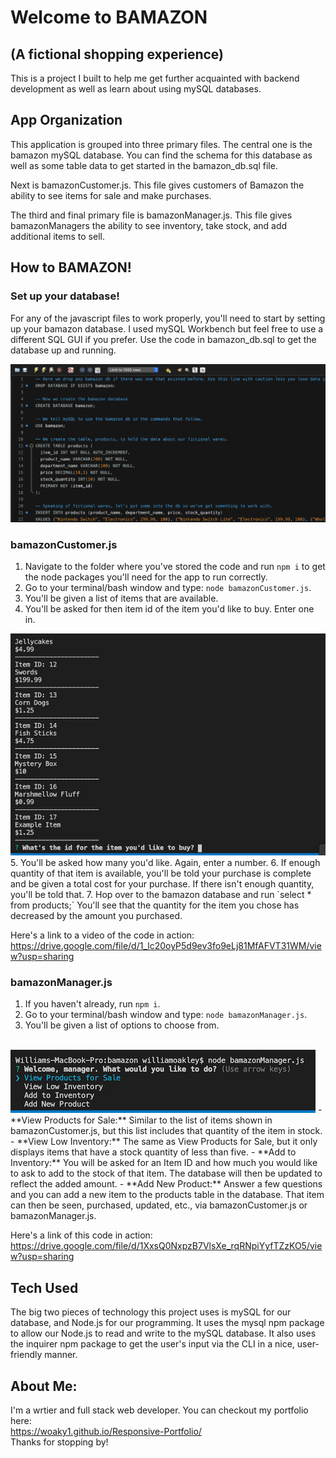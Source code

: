 # Welcome to BAMAZON
## (A fictional shopping experience)

This is a project I built to help me get further acquainted with backend development as well as learn about using mySQL databases.

## App Organization
This application is grouped into three primary files. The central one is the bamazon mySQL database. You can find the schema for this database as well as some table data to get started in the bamazon_db.sql file.

Next is bamazonCustomer.js. This file gives customers of Bamazon the ability to see items for sale and make purchases.

The third and final primary file is bamazonManager.js. This file gives bamazonManagers the ability to see inventory, take stock, and add additional items to sell.

## How to BAMAZON!

### Set up your database!
For any of the javascript files to work properly, you'll need to start by setting up your bamazon database. I used mySQL Workbench but feel free to use a different SQL GUI if you prefer. Use the code in bamazon_db.sql to get the database up and running.

<img src="images/bamazonMysqlSetup.png" alt="mySQL Workbench image" />

### bamazonCustomer.js
1. Navigate to the folder where you've stored the code and run `npm i` to get the node packages you'll need for the app to run correctly.
2. Go to your terminal/bash window and type:
`node bamazonCustomer.js`.
3. You'll be given a list of items that are available.
4. You'll be asked for then item id of the item you'd like to buy. Enter one in.
<img src="images/bamazonCustomer.png" alt="bamazon customer menu"/>
5. You'll be asked how many you'd like. Again, enter a number.
6. If enough quantity of that item is available, you'll be told your purchase is complete and be given a total cost for your purchase. If there isn't enough quantity, you'll be told that.
7. Hop over to the bamazon database and run `select * from products;` You'll see that the quantity for the item you chose has decreased by the amount you purchased.

Here's a link to a video of the code in action:
<br />
https://drive.google.com/file/d/1_lc20oyP5d9ev3fo9eLj81MfAFVT31WM/view?usp=sharing

### bamazonManager.js
1. If you haven't already, run `npm i`.
2. Go to your terminal/bash window and type:
`node bamazonManager.js`.
3. You'll be given a list of options to choose from.
<br/>
<img src="images/bamazonManager.png" alt="bamazon manager menu"/>
    - **View Products for Sale:** Similar to the list of items shown in bamazonCustomer.js, but this list includes that quantity of the item in stock.
    - **View Low Inventory:** The same as View Products for Sale, but it only displays items that have a stock quantity of less than five.
    - **Add to Inventory:** You will be asked for an Item ID and how much you would like to ask to add to the stock of that item. The database will then be updated to reflect the added amount.
    - **Add New Product:** Answer a few questions and you can add a new item to the products table in the database. That item can then be seen, purchased, updated, etc., via bamazonCustomer.js or bamazonManager.js.

Here's a link of this code in action:
<br />
https://drive.google.com/file/d/1XxsQ0NxpzB7VlsXe_rqRNpiYyfTZzKO5/view?usp=sharing

## Tech Used
The big two pieces of technology this project uses is mySQL for our database, and Node.js for our programming. It uses the mysql npm package to allow our Node.js to read and write to the mySQL database. It also uses the inquirer npm package to get the user's input via the CLI in a nice, user-friendly manner.

## About Me:
I'm a wrtier and full stack web developer. You can checkout my portfolio here: 
<br />https://woaky1.github.io/Responsive-Portfolio/
<br />Thanks for stopping by!

